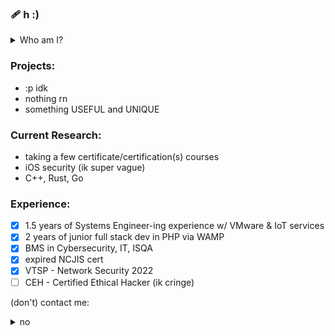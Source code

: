 ### 🩹 h :)

<!--
**dfalt0/dfalt0** is a ✨ _special_ ✨ repository because its `README.md` (this file) appears on your GitHub profile.

Here are some ideas to get you started:

- 🔭 I’m currently working on ...
- 🌱 I’m currently learning ...
- 👯 I’m looking to collaborate on ...
- 🤔 I’m looking for help with ...
- 💬 Ask me about ...
- 📫 How to reach me: ...
- 😄 Pronouns: ...
- ⚡ Fun fact: ...
-->

<details><summary>Who am I?</summary>
- irl: Mark
- age: 25 (Sept, '25)
- from: US
- has: terrible opsec ;)
- contact: profile
</details>

### Projects:
- :p idk
- nothing rn
- something USEFUL and UNIQUE
  
### Current Research:
- taking a few certificate/certification(s) courses
- iOS security (ik super vague)
- C++, Rust, Go

### Experience:
- [x] 1.5 years of Systems Engineer-ing experience w/ VMware & IoT services
- [x] 2 years of junior full stack dev in PHP via WAMP
- [x] BMS in Cybersecurity, IT, ISQA
- [x] expired NCJIS cert
- [x] VTSP - Network Security 2022
- [ ] CEH - Certified Ethical Hacker (ik cringe)

(don't) contact me:
<details>
  <summary>no</summary>
  - [x] email: 'markakinshev AT gmail DOT com'
</details>



